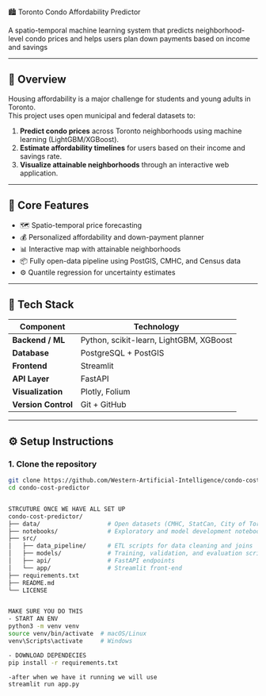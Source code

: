  🏙️ Toronto Condo Affordability Predictor

A spatio-temporal machine learning system that predicts neighborhood-level condo prices and helps users plan down payments based on income and savings

---

## 📘 Overview

Housing affordability is a major challenge for students and young adults in Toronto.  
This project uses open municipal and federal datasets to:

1. **Predict condo prices** across Toronto neighborhoods using machine learning (LightGBM/XGBoost).  
2. **Estimate affordability timelines** for users based on their income and savings rate.  
3. **Visualize attainable neighborhoods** through an interactive web application.

---

## 🧠 Core Features

- 🗺️ Spatio-temporal price forecasting  
- 💰 Personalized affordability and down-payment planner  
- 📊 Interactive map with attainable neighborhoods  
- 📦 Fully open-data pipeline using PostGIS, CMHC, and Census data  
- ⚙️ Quantile regression for uncertainty estimates  

---

## 🧰 Tech Stack

| Component | Technology |
|------------|-------------|
| **Backend / ML** | Python, scikit-learn, LightGBM, XGBoost |
| **Database** | PostgreSQL + PostGIS |
| **Frontend** | Streamlit |
| **API Layer** | FastAPI |
| **Visualization** | Plotly, Folium |
| **Version Control** | Git + GitHub |

---

## ⚙️ Setup Instructions

### 1. Clone the repository
```bash
git clone https://github.com/Western-Artificial-Intelligence/condo-cost-predictor.git
cd condo-cost-predictor


STRCUTURE ONCE WE HAVE ALL SET UP 
condo-cost-predictor/
├── data/                   # Open datasets (CMHC, StatCan, City of Toronto)
├── notebooks/              # Exploratory and model development notebooks
├── src/
│   ├── data_pipeline/      # ETL scripts for data cleaning and joins
│   ├── models/             # Training, validation, and evaluation scripts
│   ├── api/                # FastAPI endpoints
│   └── app/                # Streamlit front-end
├── requirements.txt
├── README.md
└── LICENSE


MAKE SURE YOU DO THIS
- START AN ENV 
python3 -m venv venv
source venv/bin/activate  # macOS/Linux
venv\Scripts\activate     # Windows

- DOWNLOAD DEPENDECIES
pip install -r requirements.txt

-after when we have it running we will use
streamlit run app.py


